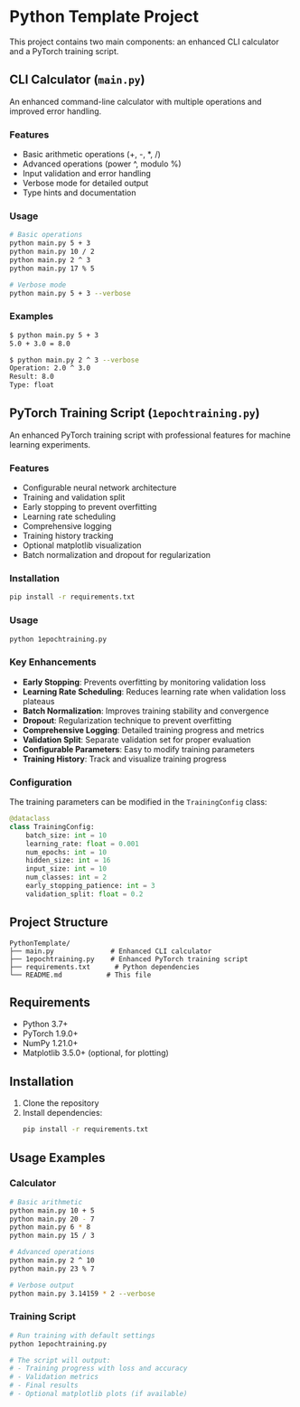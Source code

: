 # Python Template Project

This project contains two main components: an enhanced CLI calculator and a PyTorch training script.

## CLI Calculator (`main.py`)

An enhanced command-line calculator with multiple operations and improved error handling.

### Features
- Basic arithmetic operations (+, -, *, /)
- Advanced operations (power ^, modulo %)
- Input validation and error handling
- Verbose mode for detailed output
- Type hints and documentation

### Usage

```bash
# Basic operations
python main.py 5 + 3
python main.py 10 / 2
python main.py 2 ^ 3
python main.py 17 % 5

# Verbose mode
python main.py 5 + 3 --verbose
```

### Examples
```bash
$ python main.py 5 + 3
5.0 + 3.0 = 8.0

$ python main.py 2 ^ 3 --verbose
Operation: 2.0 ^ 3.0
Result: 8.0
Type: float
```

## PyTorch Training Script (`1epochtraining.py`)

An enhanced PyTorch training script with professional features for machine learning experiments.

### Features
- Configurable neural network architecture
- Training and validation split
- Early stopping to prevent overfitting
- Learning rate scheduling
- Comprehensive logging
- Training history tracking
- Optional matplotlib visualization
- Batch normalization and dropout for regularization

### Installation

```bash
pip install -r requirements.txt
```

### Usage

```bash
python 1epochtraining.py
```

### Key Enhancements
- **Early Stopping**: Prevents overfitting by monitoring validation loss
- **Learning Rate Scheduling**: Reduces learning rate when validation loss plateaus
- **Batch Normalization**: Improves training stability and convergence
- **Dropout**: Regularization technique to prevent overfitting
- **Comprehensive Logging**: Detailed training progress and metrics
- **Validation Split**: Separate validation set for proper evaluation
- **Configurable Parameters**: Easy to modify training parameters
- **Training History**: Track and visualize training progress

### Configuration

The training parameters can be modified in the `TrainingConfig` class:

```python
@dataclass
class TrainingConfig:
    batch_size: int = 10
    learning_rate: float = 0.001
    num_epochs: int = 10
    hidden_size: int = 16
    input_size: int = 10
    num_classes: int = 2
    early_stopping_patience: int = 3
    validation_split: float = 0.2
```

## Project Structure

```
PythonTemplate/
├── main.py              # Enhanced CLI calculator
├── 1epochtraining.py    # Enhanced PyTorch training script
├── requirements.txt      # Python dependencies
└── README.md           # This file
```

## Requirements

- Python 3.7+
- PyTorch 1.9.0+
- NumPy 1.21.0+
- Matplotlib 3.5.0+ (optional, for plotting)

## Installation

1. Clone the repository
2. Install dependencies:
   ```bash
   pip install -r requirements.txt
   ```

## Usage Examples

### Calculator
```bash
# Basic arithmetic
python main.py 10 + 5
python main.py 20 - 7
python main.py 6 * 8
python main.py 15 / 3

# Advanced operations
python main.py 2 ^ 10
python main.py 23 % 7

# Verbose output
python main.py 3.14159 * 2 --verbose
```

### Training Script
```bash
# Run training with default settings
python 1epochtraining.py

# The script will output:
# - Training progress with loss and accuracy
# - Validation metrics
# - Final results
# - Optional matplotlib plots (if available)
```
